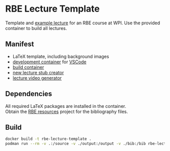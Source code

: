 # RBE Lecture Template

Template and [example lecture](RBE-550_lecture_template.pdf) for an RBE course at WPI.  Use the provided container to build all lectures.

## Manifest

* LaTeX template, including background images
* [development container](.devcontainer/devcontainer.json) for [VSCode](https://code.visualstudio.com/)
* [build container](Dockerfile)
* [new lecture stub creator](scripts/mkNewLecture.sh)
* [lecture video generator](scripts/encodeVideo.py)

## Dependencies

All required LaTeX packages are installed in the container.  
Obtain the [RBE resources](https://github.com/dmflickinger/RBE550resources) project for the bibliography files.

## Build

```sh
docker build -t rbe-lecture-template .
podman run --rm -v .:/source -v ./output:/output -v ./bib:/bib rbe-lecture-template
```
